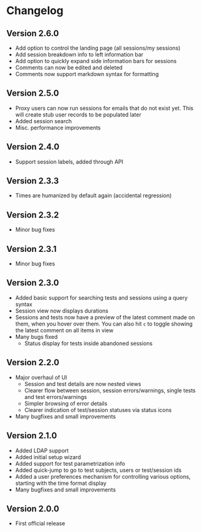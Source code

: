 # Changelog

## Version 2.6.0

* Add option to control the landing page (all sessions/my sessions)
* Add session breakdown info to left information bar
* Add option to quickly expand side information bars for sessions
* Comments can now be edited and deleted
* Comments now support markdown syntax for formatting

## Version 2.5.0

* Proxy users can now run sessions for emails that do not exist yet. This will create stub user records to be populated later
* Added session search
* Misc. performance improvements

## Version 2.4.0

* Support session labels, added through API

## Version 2.3.3

* Times are humanized by default again (accidental regression)

## Version 2.3.2

* Minor bug fixes

## Version 2.3.1

* Minor bug fixes

## Version 2.3.0

* Added basic support for searching tests and sessions using a query syntax
* Session view now displays durations
* Sessions and tests now have a preview of the latest comment made on them, when you hover over them. You can also hit `c` to toggle showing the latest comment on all items in view
* Many bugs fixed
  * Status display for tests inside abandoned sessions

## Version 2.2.0

* Major overhaul of UI
   * Session and test details are now nested views
   * Clearer flow between session, session errors/warnings, single tests and test errors/warnings
   * Simpler browsing of error details
   * Clearer indication of test/session statuses via status icons
* Many bugfixes and small improvements


## Version 2.1.0

* Added LDAP support
* Added initial setup wizard
* Added support for test parametrization info
* Added quick-jump to go to test subjects, users or test/session ids
* Added a user preferences mechanism for controlling various options, starting with the time format display
* Many bugfixes and small improvements

## Version 2.0.0

* First official release

